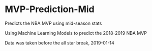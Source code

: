 # MVP-Prediction-Mid
Predicts the NBA MVP using mid-season stats

Using Machine Learning Models to predict the 2018-2019 NBA MVP

Data was taken before the all star break, 2019-01-14
